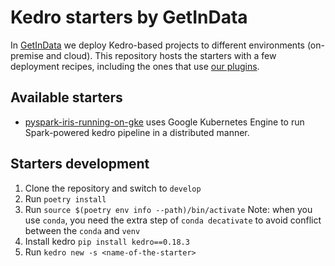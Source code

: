 # Kedro starters by GetInData

In [GetInData](https://getindata.com/) we deploy Kedro-based projects to different environments 
(on-premise and cloud). This repository hosts the starters with a few deployment recipes, including
the ones that use [our plugins](https://github.com/search?q=topic%3Akedro-plugin+org%3Agetindata+fork%3Atrue&type=repositories).

## Available starters

* [pyspark-iris-running-on-gke](getindata_kedro_starters/pyspark-iris-running-on-gke/README.md) uses Google Kubernetes Engine to run Spark-powered kedro pipeline in a distributed manner.

## Starters development

1. Clone the repository and switch to `develop`
1. Run `poetry install`
1. Run `source $(poetry env info --path)/bin/activate`
Note: when you use `conda`, you need the extra step of `conda decativate` to avoid conflict between the `conda` and `venv`
3. Install kedro `pip install kedro==0.18.3`
4. Run `kedro new -s <name-of-the-starter>`
